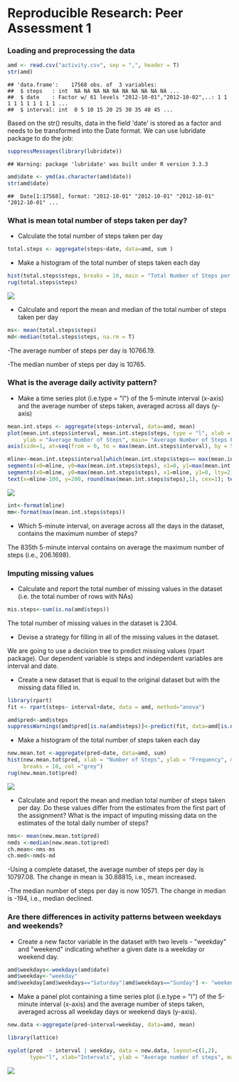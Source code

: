 # Reproducible Research: Peer Assessment 1


### Loading and preprocessing the data




```r
amd <- read.csv("activity.csv", sep = ",", header = T)
str(amd)
```

```
## 'data.frame':	17568 obs. of  3 variables:
##  $ steps   : int  NA NA NA NA NA NA NA NA NA NA ...
##  $ date    : Factor w/ 61 levels "2012-10-01","2012-10-02",..: 1 1 1 1 1 1 1 1 1 1 ...
##  $ interval: int  0 5 10 15 20 25 30 35 40 45 ...
```
Based on the str() results, data in the field 'date' is stored as a factor and needs to be transformed into the Date format. We can use lubridate package to do the job:


```r
suppressMessages(library(lubridate))
```

```
## Warning: package 'lubridate' was built under R version 3.3.3
```

```r
amd$date <- ymd(as.character(amd$date))
str(amd$date)
```

```
##  Date[1:17568], format: "2012-10-01" "2012-10-01" "2012-10-01" "2012-10-01" ...
```


### What is mean total number of steps taken per day?

- Calculate the total number of steps taken per day

```r
total.steps <- aggregate(steps~date, data=amd, sum )
```

- Make a histogram of the total number of steps taken each day

```r
hist(total.steps$steps, breaks = 10, main = "Total Number of Steps per Day", xlab = "Number of Steps")
rug(total.steps$steps)
```

![](PA1_template_files/figure-html/unnamed-chunk-4-1.png)<!-- -->

- Calculate and report the mean and median of the total number of steps taken per day

```r
ms<- mean(total.steps$steps)
md<-median(total.steps$steps, na.rm = T)
```
-The average number of steps per day is 10766.19.

-The median number of  steps per day is 10765.  

### What is the average daily activity pattern?

- Make a time series plot (i.e.type = "l") of the 5-minute interval (x-axis) and the average number of steps taken, averaged across all days (y-axis)


```r
mean.int.steps <- aggregate(steps~interval, data=amd, mean)
plot(mean.int.steps$interval, mean.int.steps$steps, type = "l", xlab = "Intervals", 
     ylab = "Average Number of Steps", main= "Average Number of Steps Per Interval",xaxt="n")
axis(side=1, at=seq(from = 0, to = max(mean.int.steps$interval), by = 50), cex.axis=.75)

mline<-mean.int.steps$interval[which(mean.int.steps$steps== max(mean.int.steps$steps))]
segments(x0=mline, y0=max(mean.int.steps$steps), x1=0, y1=max(mean.int.steps$steps), lty=2)
segments(x0=mline, y0=max(mean.int.steps$steps), x1=mline, y1=0, lty=2)
text(x=mline-100, y=200, round(max(mean.int.steps$steps),1), cex=1); text(x=mline+100, y=0, mline, cex=1, col="red")
```

![](PA1_template_files/figure-html/unnamed-chunk-6-1.png)<!-- -->

```r
int<-format(mline)
mm<-format(max(mean.int.steps$steps))
```

- Which 5-minute interval, on average across all the days in the dataset, contains the maximum number of steps?

The 835th 5-minute interval contains on average the maximum number of steps (i.e., 206.1698). 


### Imputing missing values

- Calculate and report the total number of missing values in the dataset (i.e. the total number of rows with NAs)

```r
mis.steps<-sum(is.na(amd$steps))
```
The total number of missing values in the dataset is 2304.

- Devise a strategy for filling in all of the missing values in the dataset.

We are going to use a decision tree to predict missing values (rpart package). Our dependent variable is steps and independent variables are interval and date.

- Create a new dataset that is equal to the original dataset but with the missing data filled in.

```r
library(rpart)
fit <- rpart(steps~ interval+date, data = amd, method="anova")

amd$pred<-amd$steps
suppressWarnings(amd$pred[is.na(amd$steps)]<-predict(fit, data=amd[is.na(amd$steps)]))
```
- Make a histogram of the total number of steps taken each day

```r
new.mean.tot <-aggregate(pred~date, data=amd, sum)
hist(new.mean.tot$pred, xlab = "Number of Steps", ylab = "Frequency", main = "Total Number of Steps per Day",
     breaks = 10, col ="grey")
rug(new.mean.tot$pred)
```

![](PA1_template_files/figure-html/unnamed-chunk-9-1.png)<!-- -->

- Calculate and report the mean and median total number of steps taken per day. Do these values differ from the estimates from the first part of the assignment? What is the impact of imputing missing data on the estimates of the total daily number of steps?


```r
nms<- mean(new.mean.tot$pred)
nmds <-median(new.mean.tot$pred)
ch.mean<-nms-ms
ch.med<-nmds-md
```

-Using a complete dataset, the average number of steps per day is 10797.08. The change in mean is 30.88815, i.e., mean increased.

-The median number of steps per day is now 10571. The change in median is -194, i.e., median declined.


### Are there differences in activity patterns between weekdays and weekends?

- Create a new factor variable in the dataset with two levels - "weekday" and "weekend" indicating whether a given date is a weekday or weekend day.


```r
amd$weekdays<-weekdays(amd$date)
amd$weekday<-"weekday"
amd$weekday[amd$weekdays=="Saturday"|amd$weekdays=="Sunday"] <- "weekend"
```

- Make a panel plot containing a time series plot (i.e.type = "l") of the 5-minute interval (x-axis) and the average number of steps taken, averaged across all weekday days or weekend days (y-axis). 


```r
new.data <-aggregate(pred~interval+weekday, data=amd, mean)

library(lattice)

xyplot(pred  ~ interval | weekday, data = new.data, layout=c(1,2), 
       type="l", xlab="Intervals", ylab = "Average number of steps", main="Average Number of Steps per Interval")
```

![](PA1_template_files/figure-html/unnamed-chunk-12-1.png)<!-- -->

